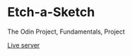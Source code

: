 # Etch-a-Sketch
The Odin Project, Fundamentals, Project

<a href=https://biandresen.github.io/Etch-a-Sketch/ target=_blank>Live server<a>
